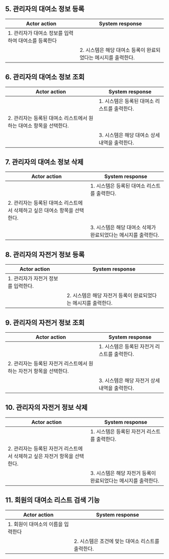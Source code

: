 ## 5. 관리자의 대여소 정보 등록	
| Actor action | System response |
| --- | --- |
|1. 관리자가 대여소 정보를 입력하여 대여소를 등록한다||
||2. 시스템은 해당 대여소 등록이 완료되었다는 메시지를 출력한다.|

## 6. 관리자의 대여소 정보 조회 
| Actor action | System response |
| --- | --- |
||1. 시스템은 등록된 대여소 리스트를 출력한다.|
|2. 관리자는 등록된 대여소 리스트에서 원하는 대여소 항목을 선택한다.||
||3. 시스템은 해당 대여소 상세내역을 출력한다.|

## 7. 관리자의 대여소 정보 삭제
| Actor action | System response |
| --- | --- |
||1. 시스템은 등록된 대여소 리스트를 출력한다.|
|2. 관리자는 등록된 대여소 리스트에서 삭제하고 싶은 대여소 항목을 선택한다.||
||3. 시스템은 해당 대여소 삭제가 완료되었다는 메시지를 출력한다.|

## 8. 관리자의 자전거 정보 등록
| Actor action | System response |
| --- | --- |
|1. 관리자가 자전거 정보를 입력한다.||
||2. 시스템은 해당 자전거 등록이 완료되었다는 메시지를 출력한다.|

## 9. 관리자의 자전거 정보 조회 
| Actor action | System response |
| --- | --- |
||1. 시스템은 등록된 자전거 리스트를 출력한다.|
|2. 관리자는 등록된 자전거 리스트에서 원하는 자전거 항목을 선택한다.||
||3. 시스템은 해당 자전거 상세내역을 출력한다.|

## 10. 관리자의 자전거 정보 삭제
| Actor action | System response |
| --- | --- |
||1. 시스템은 등록된 자전거 리스트를 출력한다.|
|2. 관리자는 등록된 자전거 리스트에서 삭제하고 싶은 자전거 항목을 선택한다.||
||3. 시스템은 해당 자전거 등록이 완료되었다는 메시지를 출력한다.|

## 11. 회원의 대여소 리스트 검색 기능
| Actor action | System response |
| --- | --- |
|1. 회원이 대여소의 이름을 입력한다||
||2. 시스템은 조건에 맞는 대여소 리스트를 출력한다.|